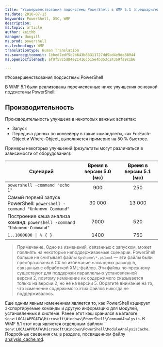 ```yaml
---
title: "Усовершенствования подсистемы PowerShell в WMF 5.1 (предварительная версия)"
ms.date: 2016-07-13
keywords: PowerShell, DSC, WMF
description: 
ms.topic: article
author: keithb
manager: dongill
ms.prod: powershell
ms.technology: WMF
translationtype: Human Translation
ms.sourcegitcommit: 1bbed7edf5c2b643b88311727dd9bd4e9de88944
ms.openlocfilehash: af0f58c5d84e21416cb15e4bd53c24369fa9c1b6

---
```


#Усовершенствования подсистемы PowerShell

В WMF 5.1 были реализованы перечисленные ниже улучшения основной подсистемы PowerShell.


## Производительность ##

Производительность улучшена в некоторых важных аспектах:

- Запуск
- Передача данных по конвейеру в такие командлеты, как ForEach-Object и Where-Object, выполняется примерно на 50 % быстрее. 

Примеры некоторых улучшений (результаты могут различаться в зависимости от оборудования): 

| Сценарий | Время в версии 5.0 (мс) | Время в версии 5.1 (мс) |
| -------- | :---------------: | :---------------: |
| `powershell -command "echo 1"` | 900 | 250 |
| Самый первый запуск PowerShell: `powershell -command "Unknown-Command"` | 30 000 | 13 000 |
| Построение кэша анализа команд: `powershell -command "Unknown-Command"` | 7000 | 520 |
| <code>1..1000000 &#124; % { }</code> | 1400 | 750 |
  
> Примечание. Одно из изменений, связанных с запуском, может повлиять на некоторые неподдерживаемые сценарии. PowerShell больше не считывает файлы `$pshome\*.ps1xml` — эти файлы были преобразованы в C# во избежание накладных расходов, связанных с обработкой XML-файлов. Эти файлы по-прежнему существуют для поддержки параллельно установленной версии 2, поэтому изменение их содержимого сказывается только на версии 2, но не на версии 5. Обратите внимание на то, что изменение содержимого этих файлов никогда не поддерживалось.

Еще одним явным изменением является то, как PowerShell кэширует экспортируемые команды и другую информацию для модулей, установленных в системе. Ранее этот кэш хранился в каталоге `$env:LOCALAPPDATA\Microsoft\Windows\PowerShell\CommandAnalysis`. В WMF 5.1 этот кэш является отдельным файлом `$env:LOCALAPPDATA\Microsoft\Windows\PowerShell\ModuleAnalysisCache`.
Подробные сведения см. в разделе, посвященном файлу [analysis_cache.md]().



<!--HONumber=Jul16_HO5-->


